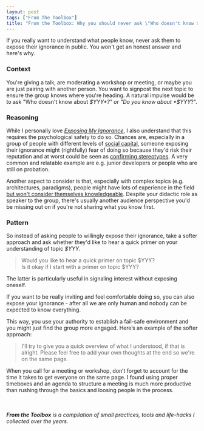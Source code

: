 ```yaml
---
layout: post
tags: ["From The Toolbox"]
title: "From the Toolbox: Why you should never ask \"Who doesn't know $YYY\""
---
```

If you really want to understand what people know, never ask them to expose their ignorance in public. You won't get an honest answer and here's why.

### Context

You're giving a talk, are moderating a workshop or meeting, or maybe you are just pairing with another person. You want to signpost the next topic to ensure the group knows where you're heading. A natural impulse would be to ask "Who doesn't know about *$YYY*?" or "Do you know about *$YYY*?".

### Reasoning

While I personally love [*Exposing My Ignorance*](https://www.safaribooksonline.com/library/view/apprenticeship-patterns/9780596806842/ch02s05.html), I also understand that this requires the psychological safety to do so. Chances are, especially in a group of people with different levels of [social capital](https://en.wikipedia.org/wiki/Social_capital), someone exposing their ignorance might (rightfully) fear of doing so because they'd risk their reputation and at worst could be seen as [confirming stereotypes](http://geekfeminism.wikia.com/wiki/Condescension). A very common and relatable example are e.g. junior developers or people who are still on probation.

Another aspect to consider is that, especially with complex topics (e.g. architectures, paradigms), people might have lots of experience in the field [but won't consider themselves knowledgeable](https://en.wikipedia.org/wiki/Impostor_syndrome). Despite your didactic role as speaker to the group, there's usually another audience perspective you'd be missing out on if you're not sharing what you know first.

### Pattern

So instead of asking people to willingly expose their ignorance, take a softer approach and ask whether they'd like to hear a quick primer on your understanding of topic *$YYY*.

> Would you like to hear a quick primer on topic $YYY?  
> Is it okay if I start with a primer on topic $YYY?

The latter is particularly useful in signaling interest without exposing oneself.

If you want to be really inviting and feel comfortable doing so, you can also expose your ignorance - after all we are only human and nobody can be expected to know everything.

This way, you use your authority to establish a fail-safe environment and you might just find the group more engaged. Here’s an example of the softer approach:

> I'll try to give you a quick overview of what I understood, if that is alright. Please feel free to add your own thoughts at the end so we're on the same page.

When you call for a meeting or workshop, don’t forget to account for the time it takes to get everyone on the same page. I found using proper timeboxes and an agenda to structure a meeting is much more productive than rushing through the basics and loosing people in the process.

<br/><br/>
_**From the Toolbox** is a compilation of small practices, tools and life-hacks I collected over the years._
